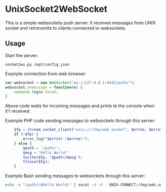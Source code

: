 UnixSocket2WebSocket
====================

This is a simple websockets push server. It receives messages from UNIX socket and retransmits to clients connected to websockets.

Usage
-----

Start the server:

    socket2ws.py /opt/config.json

Example connection from web browser:

```javascript
var websocket = new WebSocket("ws://127.0.0.1:8443/path/");
websocket.onmessage = function(e) {
    console.log(e.data);
}
```

Above code waits for incoming messages and prints to the console when it't received.

Example PHP code sending messages to websockets through this server:

```PHP
    $fp = stream_socket_client("unix:///tmp/web.socket", $errno, $errstr, 5);
    if (!$fp) {
        error_log("$errstr ($errno)");
    } else {
        $path = '/path/';
        $msg = "Hello World!"
        fwrite($fp, "$path\0$msg");
        fclose($fp);
    }
```

Example Bash sending messages to websockets through this server:

```Bash
echo -e "/path/\0Hello World!" | socat -d -d - UNIX-CONNECT:/tmp/web.socket
```
